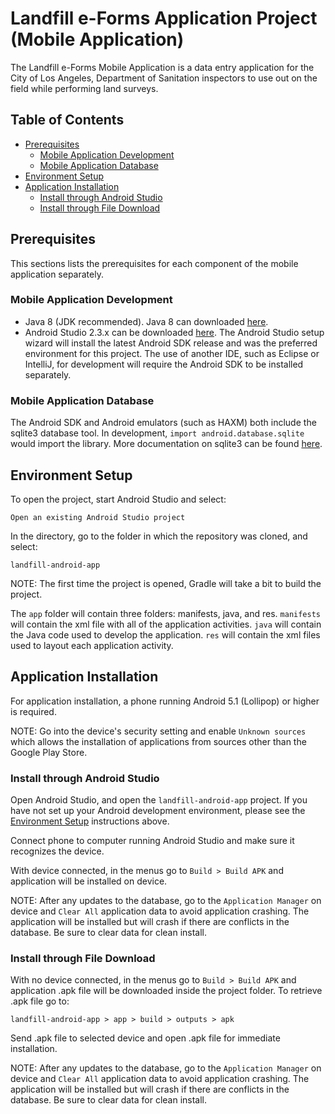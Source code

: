 # Landfill e-Forms Application Project (Mobile Application)

The Landfill e-Forms Mobile Application is a data entry application for the City of Los Angeles, Department of Sanitation inspectors to use out on the field while performing land surveys.

## Table of Contents
* [Prerequisites](https://github.com/landfill-eforms/landfill-android-app/blob/master/README.md#prerequisites)
	* [Mobile Application Development](https://github.com/landfill-eforms/landfill-android-app/blob/master/README.md#mobile-application-development)
	* [Mobile Application Database](https://github.com/landfill-eforms/landfill-android-app/blob/master/README.md#mobile-application-database)
* [Environment Setup](https://github.com/landfill-eforms/landfill-android-app/blob/master/README.md#environment-setup)
* [Application Installation](https://github.com/landfill-eforms/landfill-android-app/blob/master/README.md#application-installation)
	* [Install through Android Studio](https://github.com/landfill-eforms/landfill-android-app/blob/master/README.md#install-through-android-studio)
	* [Install through File Download](https://github.com/landfill-eforms/landfill-android-app/blob/master/README.md#install-through-file-download)

## Prerequisites
This sections lists the prerequisites for each component of the mobile application separately.

### Mobile Application Development
* Java 8 (JDK recommended). Java 8 can downloaded [here](http://www.oracle.com/technetwork/java/javase/downloads/jdk8-downloads-2133151.html).
* Android Studio 2.3.x can be downloaded [here](https://developer.android.com/studio/index.html). The Android Studio setup wizard will install the latest Android SDK release and was the preferred environment for this project. The use of another IDE, such as Eclipse or IntelliJ, for development will require the Android SDK to be installed separately.

### Mobile Application Database
The Android SDK and Android emulators (such as HAXM) both include the sqlite3 database tool. In development, 
```import android.database.sqlite``` would import the library. More documentation on sqlite3 can be found [here](https://developer.android.com/reference/android/database/sqlite/package-summary.html).

## Environment Setup
To open the project, start Android Studio and select:

```
Open an existing Android Studio project
```

In the directory, go to the folder in which the repository was cloned, and select:

```
landfill-android-app
```

NOTE: The first time the project is opened, Gradle will take a bit to build the project.

The ```app``` folder will contain three folders: manifests, java, and res.
```manifests``` will contain the xml file with all of the application activities.
```java``` will contain the Java code used to develop the application.
```res``` will contain the xml files used to layout each application activity.

## Application Installation
For application installation, a phone running Android 5.1 (Lollipop) or higher is required. 

NOTE: Go into the device's security setting and enable ```Unknown sources``` which allows the installation of applications from sources other than the Google Play Store.

### Install through Android Studio

Open Android Studio, and open the ```landfill-android-app``` project. If you have not set up your Android development environment, please see the [Environment Setup](https://github.com/landfill-eforms/landfill-android-app/blob/master/README.md#environment-setup) instructions above.

Connect phone to computer running Android Studio and make sure it recognizes the device.

With device connected, in the menus go to ```Build > Build APK``` and application will be installed on device. 

NOTE: After any updates to the database, go to the ```Application Manager``` on device and ```Clear All``` application data to avoid application crashing. The application will be installed but will crash if there are conflicts in the database. Be sure to clear data for clean install.

### Install through File Download

With no device connected, in the menus go to ```Build > Build APK``` and application .apk file will be downloaded inside the project folder. To retrieve .apk file go to:

```
landfill-android-app > app > build > outputs > apk
```

Send .apk file to selected device and open .apk file for immediate installation.

NOTE: After any updates to the database, go to the ```Application Manager``` on device and ```Clear All``` application data to avoid application crashing. The application will be installed but will crash if there are conflicts in the database. Be sure to clear data for clean install.


